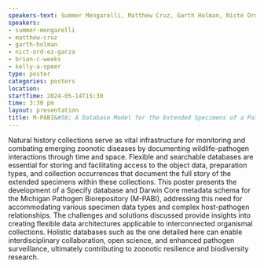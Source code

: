 ```yaml
---
speakers-text: Summer Mengarelli, Matthew Cruz, Garth Holman, Nicté Ordóñez-Garza, Brian C. Weeks, Kelly A. Speer
speakers:
- summer-mengarelli
- matthew-cruz
- garth-holman
- nict-ord-ez-garza
- brian-c-weeks
- kelly-a-speer
type: poster
categories: posters
location:
startTime: 2024-05-14T15:30
time: 3:30 pm
layout: presentation
title: M-PABI&#58; A Database Model for the Extended Specimens of a Pathogen Biorepository
---
```

Natural history collections serve as vital infrastructure for monitoring and combating emerging zoonotic diseases by documenting wildlife-pathogen interactions through time and space. Flexible and searchable databases are essential for storing and facilitating access to the object data, preparation types, and collection occurrences that document the full story of the extended specimens within these collections. This poster presents the development of a Specify database and Darwin Core metadata schema for the Michigan Pathogen Biorepository (M-PABI), addressing this need for accommodating various specimen data types and complex host-pathogen relationships. The challenges and solutions discussed provide insights into creating flexible data architectures applicable to interconnected organismal collections. Holistic databases such as the one detailed here can enable interdisciplinary collaboration, open science, and enhanced pathogen surveillance, ultimately contributing to zoonotic resilience and biodiversity research.

